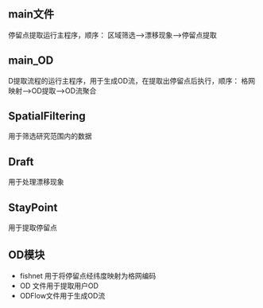 ## main文件
停留点提取运行主程序，顺序：
区域筛选——>漂移现象——>停留点提取
## main_OD 
D提取流程的运行主程序，用于生成OD流，在提取出停留点后执行，顺序：
格网映射——>OD提取——>OD流聚合 
## SpatialFiltering 
用于筛选研究范围内的数据
## Draft 
用于处理漂移现象
## StayPoint
用于提取停留点
## OD模块
- fishnet 用于将停留点经纬度映射为格网编码    
- OD 文件用于提取用户OD    
- ODFlow文件用于生成OD流    